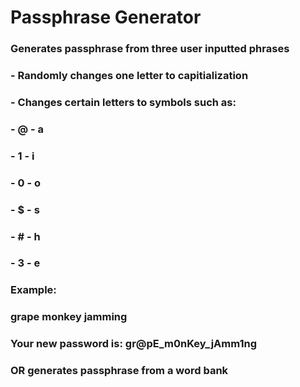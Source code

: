 # Passphrase Generator
### Generates passphrase from three user inputted phrases
### - Randomly changes one letter to capitialization
### - Changes certain letters to symbols such as:
###     - @ - a
###     - 1 - i
###     - 0 - o
###     - $ - s
###     - # - h
###     - 3 - e
### Example: 
### grape monkey jamming
### Your new password is: gr@pE_m0nKey_jAmm1ng
### OR generates passphrase from a word bank
